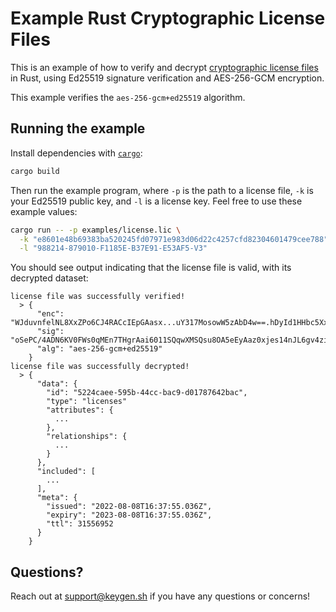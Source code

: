 # Example Rust Cryptographic License Files

This is an example of how to verify and decrypt [cryptographic license files](https://keygen.sh/docs/api/cryptography/#cryptographic-lic)
in Rust, using Ed25519 signature verification and AES-256-GCM encryption.

This example verifies the `aes-256-gcm+ed25519` algorithm.

## Running the example

Install dependencies with [`cargo`](https://doc.rust-lang.org/cargo/):

```bash
cargo build
```

Then run the example program, where `-p` is the path to a license file,
`-k` is your Ed25519 public key, and `-l` is a license key. Feel free
to use these example values:

```bash
cargo run -- -p examples/license.lic \
  -k "e8601e48b69383ba520245fd07971e983d06d22c4257cfd82304601479cee788" \
  -l "988214-879010-F1185E-B37E91-E53AF5-V3"
```

You should see output indicating that the license file is valid, with its
decrypted dataset:

```
license file was successfully verified!
  > {
      "enc": "WJduvnfelNL8XxZPo6CJ4RACcIEpGAasx...uY317MosowW5zAbD4w==.hDyId1HHbc5XxF9U.gkMKTqOZDz35+ehHOkO+wQ==",
      "sig": "oSePC/4ADN6KV0FWs0qMEn7THgrAai6011SQqwXMSQsu8OA5eEyAaz0xjes14nJL6gv4zig5VYTfYYTCbRhWBQ==",
      "alg": "aes-256-gcm+ed25519"
    }
license file was successfully decrypted!
  > {
      "data": {
        "id": "5224caee-595b-44cc-bac9-d01787642bac",
        "type": "licenses"
        "attributes": {
          ...
        },
        "relationships": {
          ...
        }
      },
      "included": [
        ...
      ],
      "meta": {
        "issued": "2022-08-08T16:37:55.036Z",
        "expiry": "2023-08-08T16:37:55.036Z",
        "ttl": 31556952
      }
    }
```

## Questions?

Reach out at [support@keygen.sh](mailto:support@keygen.sh) if you have any
questions or concerns!
